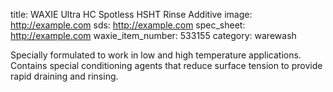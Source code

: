 title: WAXIE Ultra HC Spotless HSHT Rinse Additive
image: http://example.com 
sds: http://example.com
spec_sheet: http://example.com
waxie_item_number: 533155
category: warewash

Specially formulated to work in low and high temperature applications. Contains special conditioning agents that reduce surface tension to provide rapid draining and rinsing.
